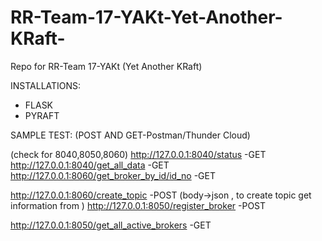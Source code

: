 # RR-Team-17-YAKt-Yet-Another-KRaft-
Repo for RR-Team 17-YAKt (Yet Another KRaft)

INSTALLATIONS:
- FLASK
- PYRAFT

SAMPLE TEST: (POST AND GET-Postman/Thunder Cloud)

(check for 8040,8050,8060)
http://127.0.0.1:8040/status  -GET  
http://127.0.0.1:8040/get_all_data   -GET
http://127.0.0.1:8060/get_broker_by_id/id_no  -GET


http://127.0.0.1:8060/create_topic  -POST (body->json , to create topic get information from )
http://127.0.0.1:8050/register_broker  -POST 

http://127.0.0.1:8050/get_all_active_brokers -GET

